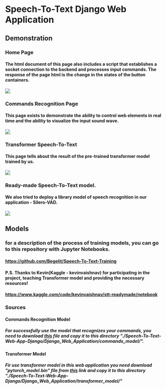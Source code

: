 # Speech-To-Text Django Web Application
## Demonstration
### Home Page
#### The html document of this page also includes a script that establishes a socket connection to the backend and processes input commands. The response of the page html is the change in the states of the button containers.
![](https://github.com/Begelit/Speech-To-Text-Web-App-Django/blob/main/Django_Web_Application/demo/Home_Trim.gif)
### Commands Recognition Page
#### This page exists to demonstrate the ability to control web elements in real time and the ability to visualize the input sound wave.
![](https://github.com/Begelit/Speech-To-Text-Web-App-Django/blob/main/Django_Web_Application/demo/Commands_Trim.gif)
### Transformer Speech-To-Text
#### This page tells about the result of the pre-trained transformer model trained by us.
![](https://github.com/Begelit/Speech-To-Text-Web-App-Django/blob/main/Django_Web_Application/demo/Transformer_Trim.gif)
### Ready-made Speech-To-Text model.
#### We also tried to deploy a library model of speech recognition in our application - Silero-VAD.
![](https://github.com/Begelit/Speech-To-Text-Web-App-Django/blob/main/Django_Web_Application/demo/readymade_Trim.gif)
## Models
### for a description of the process of training models, you can go to this repository with Jupyter Notebooks.
#### https://github.com/Begelit/Speech-To-Text-Training
#### P.S. Thanks to Kevin(Kaggle - kevinvaishnav) for participating in the project, teaching Transformer model and providing the necessary resources!
#### https://www.kaggle.com/code/kevinvaishnav/stt-readymade/notebook
### Sources
#### Commands Recognition Model
##### For successfully use the model that recognizes your commands, you need to download [this](https://drive.google.com/drive/folders/18H3d_jIhHubffwwYof1yWygiyKPTQkvK?usp=sharing) file and copy it to this directory "./Speech-To-Text-Web-App-Django/Django_Web_Application/commands_model/".
#### Transformer Model
##### Fir use transformer model in this web application you need download "pytorch_model.bin" file from [this](https://drive.google.com/drive/folders/1uI2faf1LFaHuI2DbuvQj4M7sdiLYktIw?usp=sharing) link and copy it to this directory "./Speech-To-Text-Web-App-Django/Django_Web_Application/transformer_model/"
